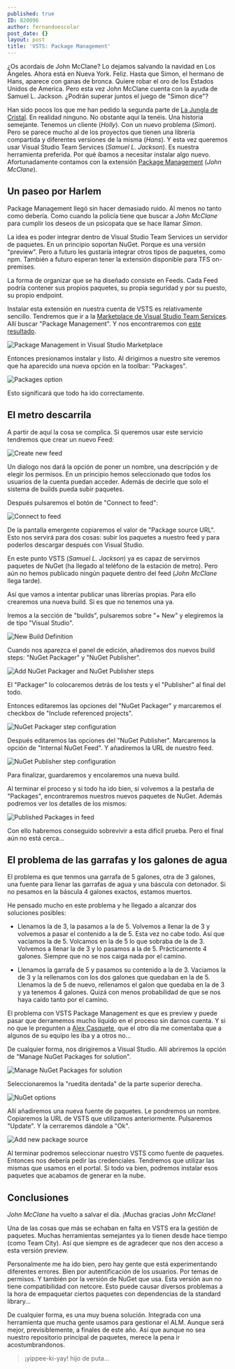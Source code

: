 ```yaml
---
published: true
ID: 820096
author: fernandoescolar
post_date: {}
layout: post
title: 'VSTS: Package Management'
---
```

¿Os acordais de John McClane? Lo dejamos salvando la navidad en Los Ángeles. Ahora está en Nueva York. Feliz. Hasta que Simon, el hermano de Hans, aparece con ganas de bronca. Quiere robar el oro de los Estados Unidos de America. Pero esta vez John McClane cuenta con la ayuda de Samuel L. Jackson. ¿Podrán superar juntos el juego de "Simon dice"?<!--break-->

Han sido pocos los que me han pedido la segunda parte de [La Jungla de Cristal](http://fernandoescolar.github.io/2016/09/08/quiero-mi-propio-nuget/ "Quiero mi propio NuGet"). En realidad ninguno. No obstante aquí la tenéis. Una historia semejante. Tenemos un cliente (_Holly_). Con un nuevo problema (_Simon_). Pero se parece mucho al de los proyectos que tienen una librería compartida y diferentes versiones de la misma (_Hans_). Y esta vez queremos usar Visual Studio Team Services (_Samuel L. Jackson_). Es nuestra herramienta preferida. Por qué íbamos a necesitar instalar algo nuevo. Afortunadamente contamos con la extensión [Package Management](https://marketplace.visualstudio.com/items?itemName=ms.feed "Package Management in the Visual Studio MarketPlace") (_John McClane_).

## Un paseo por Harlem
Package Management llegó sin hacer demasiado ruido. Al menos no tanto como debería. Como cuando la policía tiene que buscar a _John McClane_ para cumplir los deseos de un psicopata que se hace llamar _Simon_. 

La idea es poder integrar dentro de Visual Studio Team Services un servidor de paquetes. En un principio soportan NuGet. Porque es una versión "preview". Pero a futuro les gustaría integrar otros tipos de paquetes, como npm. También a futuro esperan tener la extensión disponible para TFS on-premises.

La forma de organizar que se ha diseñado consiste en Feeds. Cada Feed podría contener sus propios paquetes, su propia seguridad y por su puesto, su propio endpoint.

Instalar esta extensión en nuestra cuenta de VSTS es relativamente sencillo. Tendremos que ir a la [Marketplace de Visual Studio Team Services](https://marketplace.visualstudio.com/ "Visual Studio Marketplace"). Allí buscar "Package Management". Y nos encontraremos con [este resultado](https://marketplace.visualstudio.com/items?itemName=ms.feed "Package Management").

![Package Management in Visual Studio Marketplace](/public/uploads/2016/10/package-management-1.png)

Entonces presionamos instalar y listo. Al dirigirnos a nuestro site veremos que ha aparecido una nueva opción en la toolbar: "Packages".

![Packages option](/public/uploads/2016/10/package-management-2.png)

Esto significará que todo ha ido correctamente.

## El metro descarrila
A partir de aquí la cosa se complica. Si queremos usar este servicio tendremos que crear un nuevo Feed:

![Create new feed](/public/uploads/2016/10/package-management-3.png)

Un dialogo nos dará la opción de poner un nombre, una descripción y de elegir los permisos. En un principio hemos seleccionado que todos los usuarios de la cuenta puedan acceder. Además de decirle que solo el sistema de builds pueda subir paquetes.

Después pulsaremos el botón de "Connect to feed":

![Connect to feed](/public/uploads/2016/10/package-management-4.png)

De la pantalla emergente copiaremos el valor de "Package source URL". Esto nos servirá para dos cosas: subir los paquetes a nuestro feed y para poderlos descargar después con Visual Studio.

En este punto VSTS (_Samuel L. Jackson_) ya es capaz de servirnos paquetes de NuGet (ha llegado al teléfono de la estación de metro). Pero aún no hemos publicado ningún paquete dentro del feed (_John McClane_ llega tarde).

Así que vamos a intentar publicar unas librerías propias. Para ello crearemos una nueva build. Si es que no tenemos una ya.

Iremos a la sección de "builds", pulsaremos sobre "+ New" y elegiremos la de tipo "Visual Studio".

![New Build Definition](/public/uploads/2016/10/package-management-5.png)

Cuando nos aparezca el panel de edición, añadiremos dos nuevos build steps: "NuGet Packager" y "NuGet Publisher".

![Add NuGet Packager and NuGet Publisher steps](/public/uploads/2016/10/package-management-6.png)

El "Packager" lo colocaremos detrás de los tests y el "Publisher" al final del todo.

Entonces editaremos las opciones del "NuGet Packager" y marcaremos el checkbox de "Include referenced projects".

![NuGet Packager step configuration](/public/uploads/2016/10/package-management-7.png)

Después editaremos las opciones del "NuGet Publisher". Marcaremos la opción de "Internal NuGet Feed". Y añadiremos la URL de nuestro feed.

![NuGet Publisher step configuration](/public/uploads/2016/10/package-management-8.png)

Para finalizar, guardaremos y encolaremos una nueva build.

Al terminar el proceso y si todo ha ido bien, si volvemos a la pestaña de "Packages", encontraremos nuestros nuevos paquetes de NuGet. Además podremos ver los detalles de los mismos:

![Published Packages in feed](/public/uploads/2016/10/package-management-9.png)

Con ello habremos conseguido sobrevivir a esta difícil prueba. Pero el final aún no está cerca...


## El problema de las garrafas y los galones de agua

El problema es que tenmos una garrafa de 5 galones, otra de 3 galones, una fuente para llenar las garrafas de agua y una báscula con detonador. Si no pesamos en la báscula 4 galones exactos, estamos muertos.

He pensado mucho en este problema y he llegado a alcanzar dos soluciones posibles:

- Llenamos la de 3, la pasamos a la de 5. Volvemos a llenar la de 3 y volvemos a pasar el contenido a la de 5. Esta vez no cabe todo. Así que vacíamos la de 5. Volcamos en la de 5 lo que sobraba de la de 3. Volvemos a llenar la de 3 y lo pasamos a la de 5. Prácticamente 4 galones. Siempre que no se nos caiga nada por el camino.

- Llenamos la garrafa de 5 y pasamos su contenido a la de 3. Vaciamos la de 3 y la rellenamos con los dos galones que quedaban en la de 5. Llenamos la de 5 de nuevo, rellenamos el galon que quedaba en la de 3 y ya tenemos 4 galones. Quizá con menos probabilidad de que se nos haya caído tanto por el camino.

El problema con VSTS Package Management es que es preview y puede pasar que derramemos mucho líquido en el proceso sin darnos cuenta. Y si no que le pregunten a [Alex Casquete](https://twitter.com/acasquete "Alex Casquete"), que el otro día me comentaba que a algunos de su equipo les iba y a otros no...

De cualquier forma, nos dirigiremos a Visual Studio. Allí abriremos la opción de "Manage NuGet Packages for solution". 

![Manage NuGet Packages for solution](/public/uploads/2016/10/package-management-10.png)

Seleccionaremos la "ruedita dentada" de la parte superior derecha. 

![NuGet options](/public/uploads/2016/10/package-management-11.png)

Allí añadiremos una nueva fuente de paquetes. Le pondremos un nombre. Copiaremos la URL de VSTS que utilizamos anteriormente. Pulsaremos "Update". Y la cerraremos dándole a "Ok".

![Add new package source](/public/uploads/2016/10/package-management-12.png)

Al terminar podremos seleccionar nuestro VSTS como fuente de paquetes. Entonces nos debería pedir las credenciales. Tendremos que utilizar las mismas que usamos en el portal. Si todo va bien, podremos instalar esos paquetes que acabamos de generar en la nube.

## Conclusiones
_John McClane_ ha vuelto a salvar el día. ¡Muchas gracias _John McClane_!

Una de las cosas que más se echaban en falta en VSTS era la gestión de paquetes. Muchas herramientas semejantes ya lo tienen desde hace tiempo (como Team City). Así que siempre es de agradecer que nos den acceso a esta versión preview.

Personalmente me ha ido bien, pero hay gente que está experimentando diferentes errores. Bien por autentificación de los usuarios. Por temas de permisos. Y también por la versión de NuGet que usa. Esta versión aun no tiene compatibilidad con netcore. Esto puede causar diversos problemas a la hora de empaquetar ciertos paquetes con dependencias de la standard library...

De cualquier forma, es una muy buena solución. Integrada con una herramienta que mucha gente usamos para gestionar el ALM. Aunque será mejor, previsiblemente, a finales de este año. Así que aunque no sea nuestro repositorio principal de paquetes, merece la pena ir acostumbrandonos.

> ¡yippee-ki-yay! hijo de puta...
